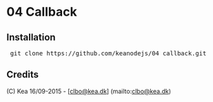 # 04 Callback

## Installation

<pre> git clone https://github.com/keanodejs/04_callback.git </pre>

## Credits

(C) Kea 16/09-2015 - [clbo@kea.dk]  (mailto:clbo@kea.dk)
